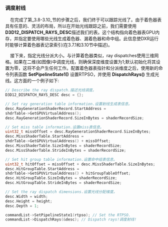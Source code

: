 ### 调度射线

&nbsp;&nbsp;&nbsp;&nbsp;在完成了第_3.8-3.10_节的步骤之后，我们终于可以跟踪光线了。由于着色器表具有任意的、灵活的布局，所以在开始光线跟踪之前，我们需要使用**D3D12_DISPATCH_RAYS_DESC**描述我们的表。这个结构指向着色器表GPU内存，并指定要使用哪些光线生成着色器、漏着色器和命中组。此信息使DXR运行时能够计算着色器表记录索引(在3.7.1和3.10节中描述)。

&nbsp;&nbsp;&nbsp;&nbsp;接下来，指定光线分派大小。与计算着色器类似，ray dispatches使用三维网格。如果在二维(如图像)中调度光线，则确保深度维度设置为1;默认初始化将其设置为零，这将不会产生任何工作。配置着色器表指针和分派维度之后，使用新的命令列表函数 **SetPipelineState1()** 设置RTPSO，并使用 **DispatchRays()** 生成光线。这方面的一个例子如下:

```c++
// Describe the ray dispatch.描述光线调度。
D3D12_DISPATCH_RAYS_DESC desc = {};

// Set ray generation table information.设置射线生成表信息。
desc.RayGenerationShaderRecord.StartAddress =
shdrTable->GetGPUVirtualAddress();
desc.RayGenerationShaderRecord.SizeInBytes = shaderRecordSize;

// Set miss table information.设置miss表信息。
uint32_t missOffset = desc.RayGenerationShaderRecord.SizeInBytes;
desc.MissShaderTable.StartAddress =
shdrTable->GetGPUVirtualAddress() + missOffset;
desc.MissShaderTable.SizeInBytes = shaderRecordSize;
desc.MissShaderTable.StrideInBytes = shaderRecordSize;

// Set hit group table information.设置命中组表信息。
uint32_t hitOffset = missOffset + desc.MissShaderTable.SizeInBytes;
desc.HitGroupTable.StartAddress =
shdrTable->GetGPUVirtualAddress() + hitGroupTableOffset;
desc.HitGroupTable.SizeInBytes = shaderRecordSize;
desc.HitGroupTable.StrideInBytes = shaderRecordSize;

// Set the ray dispatch dimensions.设置光线分配维度。
desc.Width = width;
desc.Height = height;
desc.Depth = 1;

commandList->SetPipelineState1(rtpso); // Set the RTPSO.
commandList->DispatchRays(&desc); // Dispatch rays!调度射线!
```

